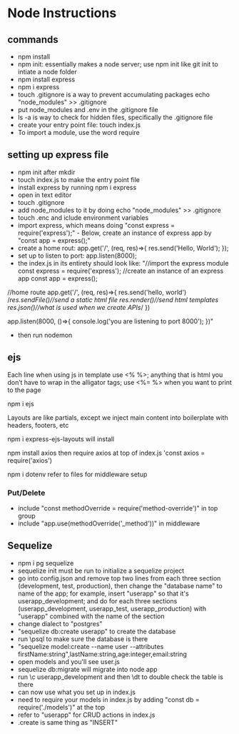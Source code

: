 # Node Instructions

## commands

- npm install
- npm init: essentially makes a node server; use npm init like git init to intiate a node folder
- npm install express
- npm i express
- touch .gitignore is a way to prevent accumulating packages
  echo "node_modules" >> .gitignore
- put node_modules and .env in the .gitignore file
- ls -a is way to check for hidden files, specifically the .gitignore file
- create your entry point file: touch index.js
- To import a module, use the word require

## setting up express file

- npm init after mkdir
- touch index.js to make the entry point file
- install express by running npm i express
- open in text editor
- touch .gitignore
- add node_modules to it by doing echo "node_modules" >> .gitignore
- touch .enc and iclude environment variables
- import express, which means doing "const express = require('express');" - Below, create an instance of express app by "const app = express();"
- create a home rout: app.get('/', (req, res)=>{
  res.send('Hello, World');
  });
- set up to listen to port: app.listen(8000);
- the index.js in its entirety should look like:
  "//import the express module
  const express = require('express');
  //create an instance of an express app
  const app = express();

//home route
app.get('/', (req, res)=>{
res.send('hello, world')
/_res.sendFile()//send a static html file
res.render()//send html templates
res.json()//what is used when we create APIs_/
})

app.listen(8000, ()=>{
console.log('you are listening to port 8000');
})"

- then run nodemon

## ejs

Each line when using js in template use <% %>; anything that is html you don’t have to wrap in the alligator tags; use <%= %> when you want to print to the page

npm i ejs

Layouts are like partials, except we inject main content into boilerplate with headers, footers, etc

npm i express-ejs-layouts will install

npm install axios
then require axios at top of index.js 'const axios = require('axios')

npm i dotenv
refer to files for middleware setup

### Put/Delete

- include "const methodOverride = require('method-override')" in top group
- include "app.use(methodOverride('\_method'))" in middleware

## Sequelize

- npm i pg sequelize
- sequelize init must be run to initialize a sequelize project
- go into config.json and remove top two lines from each three section (development, test, production), then change the "database name" to name of the app; for example, insert "userapp" so that it's userapp_development; and do for each three sections (userapp_development, userapp_test, userapp_production) with "userapp" combined with the name of the section
- change dialect to "postgres"
- "sequelize db:create userapp" to create the database
- run \psql to make sure the database is there
- "sequelize model:create --name user --attributes firstName:string",lastName:string,age:integer,email:string
- open models and you'll see user.js
- sequelize db:migrate will migrate into node app
- run \c userapp_development and then \dt to double check the table is there
- can now use what you set up in index.js
- need to require your models in index.js by adding "const db = require('./models')" at the top
- refer to "userapp" for CRUD actions in index.js
- .create is same thing as "INSERT"
